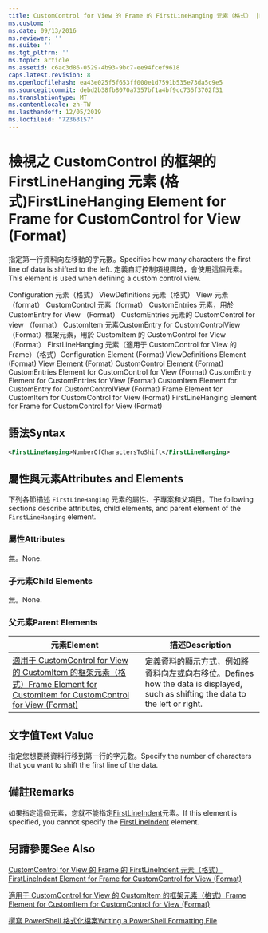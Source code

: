 ```yaml
---
title: CustomControl for View 的 Frame 的 FirstLineHanging 元素（格式） |Microsoft Docs
ms.custom: ''
ms.date: 09/13/2016
ms.reviewer: ''
ms.suite: ''
ms.tgt_pltfrm: ''
ms.topic: article
ms.assetid: c6ac3d86-0529-4b93-9bc7-ee94fcef9618
caps.latest.revision: 8
ms.openlocfilehash: ea43e025f5f653ff000e1d7591b535e73da5c9e5
ms.sourcegitcommit: debd2b38fb8070a7357bf1a4bf9cc736f3702f31
ms.translationtype: MT
ms.contentlocale: zh-TW
ms.lasthandoff: 12/05/2019
ms.locfileid: "72363157"
---
```

# <a name="firstlinehanging-element-for-frame-for-customcontrol-for-view-format"></a><span data-ttu-id="790ad-102">檢視之 CustomControl 的框架的 FirstLineHanging 元素 (格式)</span><span class="sxs-lookup"><span data-stu-id="790ad-102">FirstLineHanging Element for Frame for CustomControl for View (Format)</span></span>

<span data-ttu-id="790ad-103">指定第一行資料向左移動的字元數。</span><span class="sxs-lookup"><span data-stu-id="790ad-103">Specifies how many characters the first line of data is shifted to the left.</span></span> <span data-ttu-id="790ad-104">定義自訂控制項視圖時，會使用這個元素。</span><span class="sxs-lookup"><span data-stu-id="790ad-104">This element is used when defining a custom control view.</span></span>

<span data-ttu-id="790ad-105">Configuration 元素（格式） ViewDefinitions 元素（格式） View 元素（format） CustomControl 元素（format） CustomEntries 元素，用於 CustomEntry for View （Format） CustomEntries 元素的 CustomControl for view （format） CustomItem 元素CustomEntry for CustomControlView （Format）框架元素，用於 CustomItem 的 CustomControl for View （Format） FirstLineHanging 元素（適用于 CustomControl for View 的 Frame）（格式）</span><span class="sxs-lookup"><span data-stu-id="790ad-105">Configuration Element (Format) ViewDefinitions Element (Format) View Element (Format) CustomControl Element (Format) CustomEntries Element for CustomControl for View (Format) CustomEntry Element for CustomEntries for View (Format) CustomItem Element for CustomEntry for CustomControlView (Format) Frame Element for CustomItem for CustomControl for View (Format) FirstLineHanging Element for Frame for CustomControl for View (Format)</span></span>

## <a name="syntax"></a><span data-ttu-id="790ad-106">語法</span><span class="sxs-lookup"><span data-stu-id="790ad-106">Syntax</span></span>

```xml
<FirstLineHanging>NumberOfCharactersToShift</FirstLineHanging>
```

## <a name="attributes-and-elements"></a><span data-ttu-id="790ad-107">屬性與元素</span><span class="sxs-lookup"><span data-stu-id="790ad-107">Attributes and Elements</span></span>

<span data-ttu-id="790ad-108">下列各節描述 `FirstLineHanging` 元素的屬性、子專案和父項目。</span><span class="sxs-lookup"><span data-stu-id="790ad-108">The following sections describe attributes, child elements, and parent element of the `FirstLineHanging` element.</span></span>

### <a name="attributes"></a><span data-ttu-id="790ad-109">屬性</span><span class="sxs-lookup"><span data-stu-id="790ad-109">Attributes</span></span>

<span data-ttu-id="790ad-110">無。</span><span class="sxs-lookup"><span data-stu-id="790ad-110">None.</span></span>

### <a name="child-elements"></a><span data-ttu-id="790ad-111">子元素</span><span class="sxs-lookup"><span data-stu-id="790ad-111">Child Elements</span></span>

<span data-ttu-id="790ad-112">無。</span><span class="sxs-lookup"><span data-stu-id="790ad-112">None.</span></span>

### <a name="parent-elements"></a><span data-ttu-id="790ad-113">父元素</span><span class="sxs-lookup"><span data-stu-id="790ad-113">Parent Elements</span></span>

|<span data-ttu-id="790ad-114">元素</span><span class="sxs-lookup"><span data-stu-id="790ad-114">Element</span></span>|<span data-ttu-id="790ad-115">描述</span><span class="sxs-lookup"><span data-stu-id="790ad-115">Description</span></span>|
|-------------|-----------------|
|[<span data-ttu-id="790ad-116">適用于 CustomControl for View 的 CustomItem 的框架元素（格式）</span><span class="sxs-lookup"><span data-stu-id="790ad-116">Frame Element for CustomItem for CustomControl for View (Format)</span></span>](./frame-element-for-customitem-for-customcontrol-for-view-format.md)|<span data-ttu-id="790ad-117">定義資料的顯示方式，例如將資料向左或向右移位。</span><span class="sxs-lookup"><span data-stu-id="790ad-117">Defines how the data is displayed, such as shifting the data to the left or right.</span></span>|

## <a name="text-value"></a><span data-ttu-id="790ad-118">文字值</span><span class="sxs-lookup"><span data-stu-id="790ad-118">Text Value</span></span>

<span data-ttu-id="790ad-119">指定您想要將資料行移到第一行的字元數。</span><span class="sxs-lookup"><span data-stu-id="790ad-119">Specify the number of characters that you want to shift the first line of the data.</span></span>

## <a name="remarks"></a><span data-ttu-id="790ad-120">備註</span><span class="sxs-lookup"><span data-stu-id="790ad-120">Remarks</span></span>

<span data-ttu-id="790ad-121">如果指定這個元素，您就不能指定[FirstLineIndent](./firstlineindent-element-for-frame-for-customcontrol-for-view-format.md)元素。</span><span class="sxs-lookup"><span data-stu-id="790ad-121">If this element is specified, you cannot specify the [FirstLineIndent](./firstlineindent-element-for-frame-for-customcontrol-for-view-format.md) element.</span></span>

## <a name="see-also"></a><span data-ttu-id="790ad-122">另請參閱</span><span class="sxs-lookup"><span data-stu-id="790ad-122">See Also</span></span>

[<span data-ttu-id="790ad-123">CustomControl for View 的 Frame 的 FirstLineIndent 元素（格式）</span><span class="sxs-lookup"><span data-stu-id="790ad-123">FirstLineIndent Element for Frame for CustomControl for View (Format)</span></span>](./firstlineindent-element-for-frame-for-customcontrol-for-view-format.md)

[<span data-ttu-id="790ad-124">適用于 CustomControl for View 的 CustomItem 的框架元素（格式）</span><span class="sxs-lookup"><span data-stu-id="790ad-124">Frame Element for CustomItem for CustomControl for View (Format)</span></span>](./frame-element-for-customitem-for-customcontrol-for-view-format.md)

[<span data-ttu-id="790ad-125">撰寫 PowerShell 格式化檔案</span><span class="sxs-lookup"><span data-stu-id="790ad-125">Writing a PowerShell Formatting File</span></span>](./writing-a-powershell-formatting-file.md)
